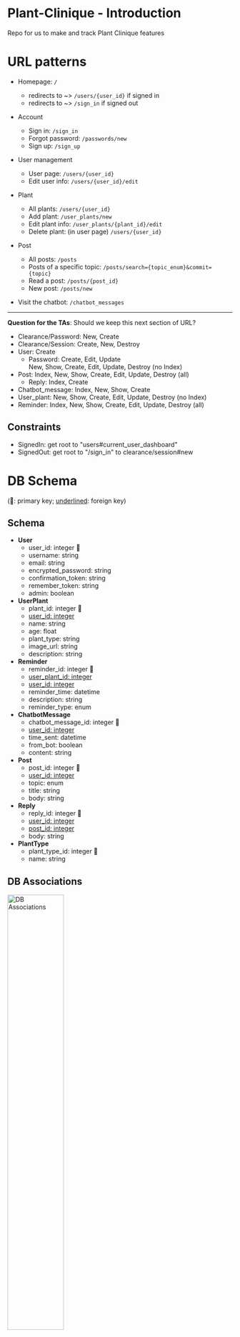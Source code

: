# Plant-Clinique - Introduction
Repo for us to make and track Plant Clinique features

# URL patterns
* Homepage: `/` 
    * redirects to ~> `/users/{user_id}` if signed in
    * redirects to ~> `/sign_in` if signed out
* Account
    * Sign in: `/sign_in`
    * Forgot password: `/passwords/new`
    * Sign up: `/sign_up`
* User management

    * User page: `/users/{user_id}`
    * Edit user info: `/users/{user_id}/edit`
* Plant
    * All plants: `/users/{user_id}`
    * Add plant: `/user_plants/new`
    * Edit plant info: `/user_plants/{plant_id}/edit`
    * Delete plant: (in user page) `/users/{user_id}`
* Post
    * All posts: `/posts`
    * Posts of a specific topic: `/posts/search={topic_enum}&commit={topic}`
    * Read a post: `/posts/{post_id}`
    * New post: `/posts/new`
* Visit the chatbot: `/chatbot_messages`

---
<strong>Question for the TAs</strong>: Should we keep this next section of URL?

* Clearance/Password: New, Create
* Clearance/Session: Create, New, Destroy
* User: Create
    * Password: Create, Edit, Update </br>
    New, Show, Create, Edit, Update, Destroy (no Index)
* Post: Index, New, Show, Create, Edit, Update, Destroy (all)
    * Reply: Index, Create
* Chatbot_message: Index, New, Show, Create
* User_plant: New, Show, Create, Edit, Update, Destroy (no Index)
* Reminder: Index, New, Show, Create, Edit, Update, Destroy (all)

## Constraints
* SignedIn:     get root to "users#current_user_dashboard"
* SignedOut:    get root to "/sign_in" to clearance/session#new


# DB Schema
(🌱: primary key; <ins>underlined</ins>: foreign key)
## Schema
* <strong>User</strong>
    * user_id: integer 🌱
    * username: string
    * email: string
    * encrypted_password: string 
    * confirmation_token: string
    * remember_token: string
    * admin: boolean 
* <strong>UserPlant</strong>
    * plant_id: integer 🌱
    * <ins>user_id: integer</ins>
    * name: string 
    * age: float 
    * plant_type: string 
    * image_url: string 
    * description: string 
* <strong>Reminder</strong>
    * reminder_id: integer 🌱
    * <ins>user_plant_id: integer</ins>
    * <ins>user_id: integer</ins>
    * reminder_time: datetime 
    * description: string 
    * reminder_type: enum
* <strong>ChatbotMessage</strong>
    * chatbot_message_id: integer 🌱
    * <ins>user_id: integer</ins>
    * time_sent: datetime 
    * from_bot: boolean 
    * content: string 
* <strong>Post</strong>
    * post_id: integer 🌱
    * <ins>user_id: integer</ins>
    * topic: enum 
    * title: string
    * body: string
* <strong>Reply</strong>
    * reply_id: integer 🌱
    * <ins>user_id: integer</ins>
    * <ins>post_id: integer</ins>
    * body: string
* <strong>PlantType</strong>
    * plant_type_id: integer 🌱
    * name: string

## DB Associations
<img src="./images-readme/DB_associations.png" title="DB Associations" width="50%">


# App views


* Login/Sign Up/Logout: The Login is basic with a place for your email and password. The sign up has a space for your username, email, and password. The Logout takes you back to the log in page. These pages were customized to have a simple design that includes our logo.

<img src="./images-readme/6.png" title="DB Associations" width="50%">



* My Account: This page will welcome you to the app, show you any plant related notifications you have, and more. If you have a question you can easily access the public forum, edit your own account info, and add a plant to your "garden". Your garden will be a collection of the plants you own, visually indicated below your user information. These plant cards can be edited, removed, and play a role in the chatbot feature. 

<img src="./images-readme/1.png" title="DB Associations" width="50%">

* Chatbot: The chatbot uses a multiple choice questionnaire to ascertain information for the user. The chatbot is displayed on a single page that resembles facebook messanger, where incoming messages from the bot are on the left. After the bot responds to the user it displays optional replies using bootsrap buttons. There is also a plus sign on all pages (when logged in) in the bottom right corner for an instant jump to the chatbot.

<img src="./images-readme/3.png" title="DB Associations" width="50%">

* Posts: This page is robust because posts can be filed by a different enum topic, and because a post can have many replies. The URL patterns above demonstrate the many functionalities, but this is our basic forum. Currently we have used data from the Faker gem to populate posts (Faker::Movies::Ghostbusters.quote). Posts and comments you submit are editable.  

<img src="./images-readme/5.png" title="DB Associations" width="50%">


* application.html.erb (header, footer, scrollbar): This is the code where we implemented the navbar, the footer, and the scroll bar. The scroll bar was implemented using CSS. The footer was implemented using bootsrap and includes links to helpful areas. The bootsrap navbar helps the user with accessibility and has links to all the pages of our app, including the login and logout. 

* What's next 
    * Reminders/Notifications: This will be implemented both in the navbar and the user page, as a badge indicating the number of notifications. The reminder page's functionalily will be based around the URL patterns outlined above. There will also be a clock on right with a calendar date so that the user knows what time they are putting into their reminder. We will also use a gem to email you if a reminder has been pending for a day. 
    * Maps: This page will show you a local view of the area around you, marking parks, hiking locations, etc with a tree icon and a dollar icon over stores that sell/deal with plants. 
    * Weekly Contest: a 7 day period where different plants are admitted to a contest and verified users vote on best plant that week (will remain up until new plant voted on)

# Dependencies (APIs, Gem, Libraries)
## APIs
* [Trefle](https://trefle.io/): Currently used in the [chatbot](https://github.com/Plant-Clinique/Plant-Clinique/blob/9871876d25563ac6196ea39ce81cd14a7a9c5777/app/helpers/chatbot_messages_helper.rb#L13-L14) to get information about plants based on plant type, including sunlight, water, temperature, and many more. It has an exhaustive list of plants sourced from USDA, Wikimedia, and more. 
* [OpenWeather](https://openweathermap.org/api): Planning to use this for fetching weather at the current user's location so that we can estimate temperatures and better understand what plants the user can grow at home.
* [Ambee Soil](https://www.getambee.com/api/soil): Planning to use this for fetching soil information to better estimate what plants the user can grow at home.
## Gems
* [Clearance](https://github.com/thoughtbot/clearance): Currently used for authenticating/authorizing users and things like remembering them and validating their login/signup data. We're working on finalizing the forgot-password feature using this gem, as well. 
* [binding_of_caller](https://github.com/banister/binding_of_caller): Currently used in development to aid in debugging. It allows us to evaluate code to check the state of our objects whenever we hit an error directly in the browser.
* [rubocop](https://github.com/rubocop/rubocop): Currently used for our backend team to check code style. We also have it set up in a GitHub workflow action ([check here](https://github.com/Plant-Clinique/Plant-Clinique/blob/473db669e95584defb644bd3e156ca7bab2a36cc/.github/workflows/rails.yml#L50)) to easily see what the linter thinks about the code in the pull request (e.g. [see how it evaluated for this PR](https://github.com/Plant-Clinique/Plant-Clinique/runs/2108178436?check_suite_focus=true)).
* [Kaminari](https://github.com/kaminari/kaminari): Currently used for paginating the posts page every 7 posts. We didn't like how we had to scroll way down to see all posts because then we would have to scroll all the way back to get to the topics pills; this solved the problem.
* [active_record-events](https://github.com/pienkowb/active_record-events): Currently used for adding an editted tag to posts that have been edited. It also allows us to keep track of the exact time a post was edited. We plan to use this for replies as well.
* [Wicked](https://github.com/zombocom/wicked): Planning to use this in the chatbot so that it can ask more types of questions without bloating the code. This is currently in progress ([here is the PR](https://github.com/Plant-Clinique/Plant-Clinique/pull/44)).
* [Select2](https://github.com/argerim/select2-rails): Planning to use this to integrate jQuery Select2 plugin that allows users to search in a selectbox. This would be very useful for searching plant types when making or updating a user plant. 
* [Noticed](https://github.com/excid3/noticed): Planning to integrate this with our Twilio powered reminders that are currently in progress as well.
## More
* [Heroku Scheduler](https://devcenter.heroku.com/articles/scheduler): Planning to use this to help us with sending reminders to users. 
* [Twilio](https://www.twilio.com/blog/2017/12/send-sms-ruby-rails-5-coffee.html): Planning to use this to send the reminders to users through sms.
